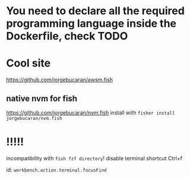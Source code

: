 # You need to declare all the required programming language inside the Dockerfile, check TODO

# Cool site
https://github.com/jorgebucaran/awsm.fish

## native nvm for fish
https://github.com/jorgebucaran/nvm.fish
install with `fisher install jorgebucaran/nvm.fish`

# !!!!!
incompatibility with `fish fzf directory`!
disable terminal shortcut Ctrl+f 

id: `workbench.action.terminal.focusFind`

